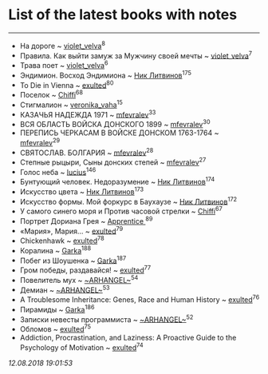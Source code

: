 # List of the latest books with notes
---

* На дороге ~ [violet_velva](users/116/116961712580551399099-google)<sup>8</sup>
* Правила. Как выйти замуж за Мужчину своей мечты ~ [violet_velva](users/116/116961712580551399099-google)<sup>7</sup>
* Трава поет ~ [violet_velva](users/116/116961712580551399099-google)<sup>6</sup>
* Эндимион. Восход Эндимиона ~ [Ник Литвинов](users/241/241974816-vkontakte)<sup>175</sup>
* To Die in Vienna ~ [exulted](users/100/100599204551896265722-google)<sup>80</sup>
* Поселок ~ [Chiffi](users/105/105831994080785626680-google)<sup>68</sup>
* Стигмалион ~ [veronika_vaha](users/876/87639392-vkontakte)<sup>15</sup>
* КАЗАЧЬЯ НАДЕЖДА 1971 ~ [mfevralev](users/140/140966150-vkontakte)<sup>33</sup>
* ВСЯ ОБЛАСТЬ ВОЙСКА ДОНСКОГО 1899 ~ [mfevralev](users/140/140966150-vkontakte)<sup>30</sup>
* ПЕРЕПИСЬ ЧЕРКАСАМ В ВОЙСКЕ ДОНСКОМ 1763-1764 ~ [mfevralev](users/140/140966150-vkontakte)<sup>29</sup>
* СВЯТОСЛАВ. БОЛГАРИЯ ~ [mfevralev](users/140/140966150-vkontakte)<sup>28</sup>
* Степные рыцыри, Сыны донских степей ~ [mfevralev](users/140/140966150-vkontakte)<sup>27</sup>
* Голос неба ~ [lucius](users/838/83820536-yandex)<sup>146</sup>
* Бунтующий человек. Недоразумение ~ [Ник Литвинов](users/241/241974816-vkontakte)<sup>174</sup>
* Искусство цвета ~ [Ник Литвинов](users/241/241974816-vkontakte)<sup>173</sup>
* Искусство формы. Мой форкурс в Баухаузе ~ [Ник Литвинов](users/241/241974816-vkontakte)<sup>172</sup>
* У самого синего моря  и Против часовой стрелки ~ [Chiffi](users/105/105831994080785626680-google)<sup>67</sup>
* Портрет Дориана Грея ~ [Apprentice ](users/528/52821952-vkontakte)<sup>89</sup>
* «Мария», Мария… ~ [exulted](users/100/100599204551896265722-google)<sup>79</sup>
* Chickenhawk ~ [exulted](users/100/100599204551896265722-google)<sup>78</sup>
* Коралина ~ [Garka](users/115/115753719718250012620-google)<sup>188</sup>
* Побег из Шоушенка ~ [Garka](users/115/115753719718250012620-google)<sup>187</sup>
* Гром победы, раздавайся! ~ [exulted](users/100/100599204551896265722-google)<sup>77</sup>
* Повелитель мух ~ [~ARHANGEL~](users/642/64251996-vkontakte)<sup>54</sup>
* Демиан ~ [~ARHANGEL~](users/642/64251996-vkontakte)<sup>53</sup>
* A Troublesome Inheritance: Genes, Race and Human History ~ [exulted](users/100/100599204551896265722-google)<sup>76</sup>
* Пирамиды ~ [Garka](users/115/115753719718250012620-google)<sup>186</sup>
* Записки невесты программиста ~ [~ARHANGEL~](users/642/64251996-vkontakte)<sup>52</sup>
* Обломов ~ [exulted](users/100/100599204551896265722-google)<sup>75</sup>
* Addiction, Procrastination, and Laziness: A Proactive Guide to the Psychology of Motivation ~ [exulted](users/100/100599204551896265722-google)<sup>74</sup>


_12.08.2018 19:01:53_
